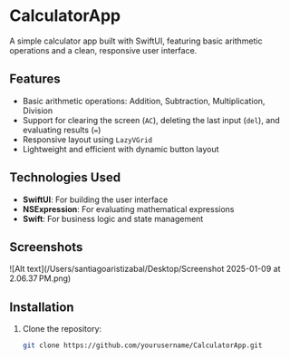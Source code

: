 # CalculatorApp

A simple calculator app built with SwiftUI, featuring basic arithmetic operations and a clean, responsive user interface.

## Features

- Basic arithmetic operations: Addition, Subtraction, Multiplication, Division
- Support for clearing the screen (`AC`), deleting the last input (`del`), and evaluating results (`=`)
- Responsive layout using `LazyVGrid`
- Lightweight and efficient with dynamic button layout

## Technologies Used

- **SwiftUI**: For building the user interface
- **NSExpression**: For evaluating mathematical expressions
- **Swift**: For business logic and state management

## Screenshots


![Alt text](/Users/santiagoaristizabal/Desktop/Screenshot 2025-01-09 at 2.06.37 PM.png)

## Installation

1. Clone the repository:
   ```bash
   git clone https://github.com/yourusername/CalculatorApp.git

